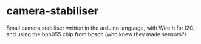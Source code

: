 # camera-stabiliser
Small camera stabiliser written in the arduino language, with Wire.h for I2C, and using the bno055 chip from bosch (who knew they made sensors?)
